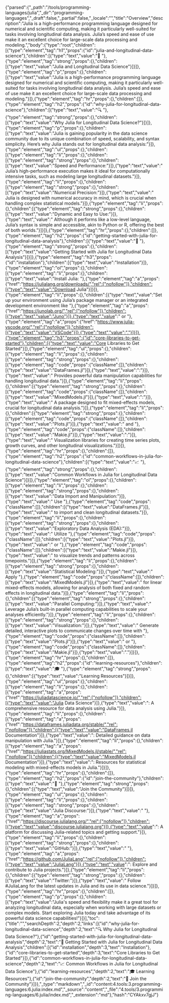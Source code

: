 {"parsed":{"_path":"/tools/programming-languages/julia","_dir":"programming-languages","_draft":false,"_partial":false,"_locale":"","title":"Overview","description":"Julia is a high-performance programming language designed for numerical and scientific computing, making it particularly well-suited for tasks involving longitudinal data analysis. Julia’s speed and ease of use make it an excellent choice for large-scale data processing and modeling.","body":{"type":"root","children":[{"type":"element","tag":"h1","props":{"id":"julia-and-longitudinal-data-science"},"children":[{"type":"text","value":"🦈 "},{"type":"element","tag":"strong","props":{},"children":[{"type":"text","value":"Julia and Longitudinal Data Science"}]}]},{"type":"element","tag":"p","props":{},"children":[{"type":"text","value":"Julia is a high-performance programming language designed for numerical and scientific computing, making it particularly well-suited for tasks involving longitudinal data analysis. Julia’s speed and ease of use make it an excellent choice for large-scale data processing and modeling."}]},{"type":"element","tag":"hr","props":{},"children":[]},{"type":"element","tag":"h2","props":{"id":"why-julia-for-longitudinal-data-science"},"children":[{"type":"text","value":"🔍 "},{"type":"element","tag":"strong","props":{},"children":[{"type":"text","value":"Why Julia for Longitudinal Data Science?"}]}]},{"type":"element","tag":"p","props":{},"children":[{"type":"text","value":"Julia is gaining popularity in the data science community due to its unique combination of speed, scalability, and syntax simplicity. Here’s why Julia stands out for longitudinal data analysis:"}]},{"type":"element","tag":"ul","props":{},"children":[{"type":"element","tag":"li","props":{},"children":[{"type":"element","tag":"strong","props":{},"children":[{"type":"text","value":"Speed and Performance:"}]},{"type":"text","value":" Julia’s high-performance execution makes it ideal for computationally intensive tasks, such as modeling large longitudinal datasets."}]},{"type":"element","tag":"li","props":{},"children":[{"type":"element","tag":"strong","props":{},"children":[{"type":"text","value":"Numerical Precision:"}]},{"type":"text","value":" Julia is designed with numerical accuracy in mind, which is crucial when handling complex statistical models."}]},{"type":"element","tag":"li","props":{},"children":[{"type":"element","tag":"strong","props":{},"children":[{"type":"text","value":"Dynamic and Easy to Use:"}]},{"type":"text","value":" Although it performs like a low-level language, Julia’s syntax is simple and accessible, akin to Python or R, offering the best of both worlds."}]}]},{"type":"element","tag":"hr","props":{},"children":[]},{"type":"element","tag":"h2","props":{"id":"getting-started-with-julia-for-longitudinal-data-analysis"},"children":[{"type":"text","value":"🚀 "},{"type":"element","tag":"strong","props":{},"children":[{"type":"text","value":"Getting Started with Julia for Longitudinal Data Analysis"}]}]},{"type":"element","tag":"h3","props":{"id":"installation"},"children":[{"type":"text","value":"Installation"}]},{"type":"element","tag":"ol","props":{},"children":[{"type":"element","tag":"li","props":{},"children":[{"type":"text","value":"Install Julia: "},{"type":"element","tag":"a","props":{"href":"https://julialang.org/downloads/","rel":["nofollow"]},"children":[{"type":"text","value":"Download Julia"}]}]},{"type":"element","tag":"li","props":{},"children":[{"type":"text","value":"Set up your environment using Julia’s package manager or an integrated development environment like "},{"type":"element","tag":"a","props":{"href":"https://junolab.org/","rel":["nofollow"]},"children":[{"type":"text","value":"Juno"}]},{"type":"text","value":" or "},{"type":"element","tag":"a","props":{"href":"https://www.julia-vscode.org/","rel":["nofollow"]},"children":[{"type":"text","value":"VSCode"}]},{"type":"text","value":"."}]}]},{"type":"element","tag":"h3","props":{"id":"core-libraries-to-get-started"},"children":[{"type":"text","value":"Core Libraries to Get Started"}]},{"type":"element","tag":"ul","props":{},"children":[{"type":"element","tag":"li","props":{},"children":[{"type":"element","tag":"strong","props":{},"children":[{"type":"element","tag":"code","props":{"className":[]},"children":[{"type":"text","value":"DataFrames.jl"}]},{"type":"text","value":":"}]},{"type":"text","value":" Provides powerful data manipulation capabilities for handling longitudinal data."}]},{"type":"element","tag":"li","props":{},"children":[{"type":"element","tag":"strong","props":{},"children":[{"type":"element","tag":"code","props":{"className":[]},"children":[{"type":"text","value":"MixedModels.jl"}]},{"type":"text","value":":"}]},{"type":"text","value":" A package designed to fit mixed-effects models, crucial for longitudinal data analysis."}]},{"type":"element","tag":"li","props":{},"children":[{"type":"element","tag":"strong","props":{},"children":[{"type":"element","tag":"code","props":{"className":[]},"children":[{"type":"text","value":"Plots.jl"}]},{"type":"text","value":" and "},{"type":"element","tag":"code","props":{"className":[]},"children":[{"type":"text","value":"Makie.jl"}]},{"type":"text","value":":"}]},{"type":"text","value":" Visualization libraries for creating time series plots, growth curves, and other longitudinal visualizations."}]}]},{"type":"element","tag":"hr","props":{},"children":[]},{"type":"element","tag":"h2","props":{"id":"common-workflows-in-julia-for-longitudinal-data-science"},"children":[{"type":"text","value":"📈 "},{"type":"element","tag":"strong","props":{},"children":[{"type":"text","value":"Common Workflows in Julia for Longitudinal Data Science"}]}]},{"type":"element","tag":"ol","props":{},"children":[{"type":"element","tag":"li","props":{},"children":[{"type":"element","tag":"strong","props":{},"children":[{"type":"text","value":"Data Import and Manipulation:"}]},{"type":"text","value":" Use "},{"type":"element","tag":"code","props":{"className":[]},"children":[{"type":"text","value":"DataFrames.jl"}]},{"type":"text","value":" to import and clean longitudinal datasets."}]},{"type":"element","tag":"li","props":{},"children":[{"type":"element","tag":"strong","props":{},"children":[{"type":"text","value":"Exploratory Data Analysis (EDA):"}]},{"type":"text","value":" Utilize "},{"type":"element","tag":"code","props":{"className":[]},"children":[{"type":"text","value":"Plots.jl"}]},{"type":"text","value":" or "},{"type":"element","tag":"code","props":{"className":[]},"children":[{"type":"text","value":"Makie.jl"}]},{"type":"text","value":" to visualize trends and patterns across timepoints."}]},{"type":"element","tag":"li","props":{},"children":[{"type":"element","tag":"strong","props":{},"children":[{"type":"text","value":"Statistical Modeling:"}]},{"type":"text","value":" Apply "},{"type":"element","tag":"code","props":{"className":[]},"children":[{"type":"text","value":"MixedModels.jl"}]},{"type":"text","value":" for linear mixed-effects models, allowing for analysis of both fixed and random effects in longitudinal data."}]},{"type":"element","tag":"li","props":{},"children":[{"type":"element","tag":"strong","props":{},"children":[{"type":"text","value":"Parallel Computing:"}]},{"type":"text","value":" Leverage Julia’s built-in parallel computing capabilities to scale your analyses efficiently."}]},{"type":"element","tag":"li","props":{},"children":[{"type":"element","tag":"strong","props":{},"children":[{"type":"text","value":"Visualization:"}]},{"type":"text","value":" Generate detailed, interactive plots to communicate changes over time with "},{"type":"element","tag":"code","props":{"className":[]},"children":[{"type":"text","value":"Plots.jl"}]},{"type":"text","value":" or "},{"type":"element","tag":"code","props":{"className":[]},"children":[{"type":"text","value":"Makie.jl"}]},{"type":"text","value":"."}]}]},{"type":"element","tag":"hr","props":{},"children":[]},{"type":"element","tag":"h2","props":{"id":"learning-resources"},"children":[{"type":"text","value":"🎓 "},{"type":"element","tag":"strong","props":{},"children":[{"type":"text","value":"Learning Resources"}]}]},{"type":"element","tag":"ul","props":{},"children":[{"type":"element","tag":"li","props":{},"children":[{"type":"element","tag":"a","props":{"href":"https://juliadatascience.io/","rel":["nofollow"]},"children":[{"type":"text","value":"Julia Data Science"}]},{"type":"text","value":": A comprehensive resource for data analysis using Julia."}]},{"type":"element","tag":"li","props":{},"children":[{"type":"element","tag":"a","props":{"href":"https://dataframes.juliadata.org/stable/","rel":["nofollow"]},"children":[{"type":"text","value":"DataFrames.jl Documentation"}]},{"type":"text","value":": Detailed guidance on data manipulation with Julia."}]},{"type":"element","tag":"li","props":{},"children":[{"type":"element","tag":"a","props":{"href":"https://juliastats.org/MixedModels.jl/stable/","rel":["nofollow"]},"children":[{"type":"text","value":"MixedModels.jl Documentation"}]},{"type":"text","value":": Resources for statistical modeling with mixed-effects models in Julia."}]}]},{"type":"element","tag":"hr","props":{},"children":[]},{"type":"element","tag":"h2","props":{"id":"join-the-community"},"children":[{"type":"text","value":"💬 "},{"type":"element","tag":"strong","props":{},"children":[{"type":"text","value":"Join the Community"}]}]},{"type":"element","tag":"ul","props":{},"children":[{"type":"element","tag":"li","props":{},"children":[{"type":"element","tag":"strong","props":{},"children":[{"type":"text","value":"Julia Discourse:"}]},{"type":"text","value":" "},{"type":"element","tag":"a","props":{"href":"https://discourse.julialang.org/","rel":["nofollow"]},"children":[{"type":"text","value":"discourse.julialang.org"}]},{"type":"text","value":": A platform for discussing Julia-related topics and getting support."}]},{"type":"element","tag":"li","props":{},"children":[{"type":"element","tag":"strong","props":{},"children":[{"type":"text","value":"GitHub:"}]},{"type":"text","value":" "},{"type":"element","tag":"a","props":{"href":"https://github.com/JuliaLang","rel":["nofollow"]},"children":[{"type":"text","value":"JuliaLang"}]},{"type":"text","value":": Explore and contribute to Julia projects."}]},{"type":"element","tag":"li","props":{},"children":[{"type":"element","tag":"strong","props":{},"children":[{"type":"text","value":"Twitter:"}]},{"type":"text","value":" Follow #JuliaLang for the latest updates in Julia and its use in data science."}]}]},{"type":"element","tag":"hr","props":{},"children":[]},{"type":"element","tag":"p","props":{},"children":[{"type":"text","value":"Julia's speed and flexibility make it a great tool for analyzing longitudinal data, especially when working with large datasets or complex models. Start exploring Julia today and take advantage of its powerful data science capabilities!"}]}],"toc":{"title":"","searchDepth":2,"depth":2,"links":[{"id":"why-julia-for-longitudinal-data-science","depth":2,"text":"🔍 Why Julia for Longitudinal Data Science?"},{"id":"getting-started-with-julia-for-longitudinal-data-analysis","depth":2,"text":"🚀 Getting Started with Julia for Longitudinal Data Analysis","children":[{"id":"installation","depth":3,"text":"Installation"},{"id":"core-libraries-to-get-started","depth":3,"text":"Core Libraries to Get Started"}]},{"id":"common-workflows-in-julia-for-longitudinal-data-science","depth":2,"text":"📈 Common Workflows in Julia for Longitudinal Data Science"},{"id":"learning-resources","depth":2,"text":"🎓 Learning Resources"},{"id":"join-the-community","depth":2,"text":"💬 Join the Community"}]}},"_type":"markdown","_id":"content:4.tools:3.programming-languages:6.julia:index.md","_source":"content","_file":"4.tools/3.programming-languages/6.julia/index.md","_extension":"md"},"hash":"CYAkxv7gjJ"}